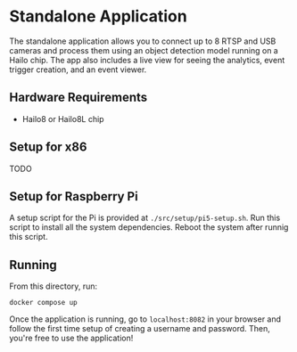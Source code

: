 # Standalone Application

The standalone application allows you to connect up to 8 RTSP and USB cameras and process
them using an object detection model running on a Hailo chip. The app also includes
a live view for seeing the analytics, event trigger creation, and an event viewer.

## Hardware Requirements

- Hailo8 or Hailo8L chip

## Setup for x86

TODO

## Setup for Raspberry Pi

A setup script for the Pi is provided at `./src/setup/pi5-setup.sh`. Run this script to
install all the system dependencies. Reboot the system after runnig this script.

## Running

From this directory, run:

```
docker compose up
```

Once the application is running, go to `localhost:8082` in your browser and follow
the first time setup of creating a username and password. Then, you're free to use
the application!
